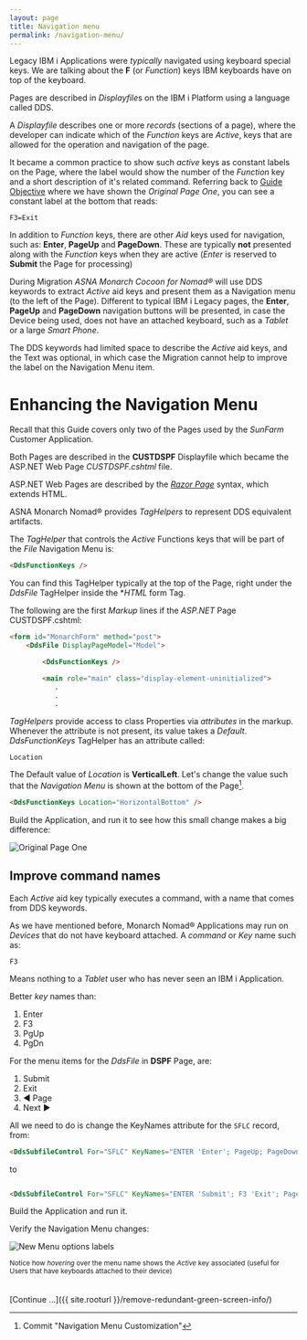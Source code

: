 ```yaml
---
layout: page
title: Navigation menu
permalink: /navigation-menu/
---
```


Legacy IBM i Applications were *typically* navigated using keyboard special keys. We are talking about the **F** (or *Function*) keys IBM keyboards have on top of the keyboard. 

Pages are described in *Displayfile*s on the IBM i Platform using a language called DDS.

A *Displayfile* describes one or more *records* (sections of a page), where the developer can indicate which of the *Function* keys are *Active*, keys that are allowed for the operation and navigation of the page.

It became a common practice to show such *active* keys as constant labels on the Page, where the label would show the number of the *Function* key and a short description of it's related command. Referring back to [Guide Objective](/guide-objective) where we have shown the *Original Page One*, you can see a constant label at the bottom that reads:

~~~   
F3=Exit
~~~   

In addition to *Function* keys, there are other *Aid* keys used for navigation, such as: **Enter**, **PageUp** and **PageDown**. These are typically **not** presented along with the *Function* keys when they are active (*Enter* is reserved to **Submit** the Page for processing)

During Migration *ASNA Monarch Cocoon for Nomad&reg;* will use DDS keywords to extract *Active* aid keys and present them as a Navigation menu (to the left of the Page). Different to typical IBM i Legacy pages, the **Enter**, **PageUp** and **PageDown** navigation buttons will be presented, in case the Device being used, does not have an attached keyboard, such as a *Tablet* or a large *Smart Phone*.

The DDS keywords had limited space to describe the *Active* aid keys, and the Text was optional, in which case the Migration cannot help to improve the label on the Navigation Menu item.

# Enhancing the Navigation Menu

Recall that this Guide covers only two of the Pages used by the *SunFarm* Customer Application.

Both Pages are described in the **CUSTDSPF** Displayfile which became the ASP.NET Web Page *CUSTDSPF.cshtml* file.

ASP.NET Web Pages are described by the *[Razor Page](https://docs.microsoft.com/en-us/aspnet/core/razor-pages/?view=aspnetcore-5.0&tabs=visual-studio)* syntax, which extends HTML.

ASNA Monarch Nomad&reg; provides *TagHelpers* to represent DDS equivalent artifacts.

The *TagHelper* that controls the *Active* Functions keys that will be part of the *File* Navigation Menu is:

```html
<DdsFunctionKeys />   
```   

You can find this TagHelper typically at the top of the Page, right under the *DdsFile* TagHelper inside the **HTML* form Tag. 

The following are the first *Markup* lines if the *ASP.NET* Page CUSTDSPF.cshtml:

```html
<form id="MonarchForm" method="post">
    <DdsFile DisplayPageModel="Model">

        <DdsFunctionKeys />

        <main role="main" class="display-element-uninitialized">
           .
           .
           .
```   

*TagHelpers* provide access to class Properties via *attributes* in the markup. Whenever the attribute is not present, its value takes a *Default*. *DdsFunctionKeys* TagHelper has an attribute called:

~~~
Location
~~~

The Default value of *Location* is **VerticalLeft**. Let's change the value such that the *Navigation Menu* is shown at the bottom of the Page[^1].

```html
<DdsFunctionKeys Location="HorizontalBottom" />
```

Build the Application, and run it to see how this small change makes a big difference:
   
   
![Original Page One](/images/dds-funkey-bottom-location.png)

## Improve command names

Each *Active* aid key typically executes a command, with a name that comes from DDS keywords.

As we have mentioned before, Monarch Nomad&reg; Applications may run on *Devices* that do not have keyboard attached. A *command* or *Key* name such as:

~~~
F3
~~~

Means nothing to a *Tablet* user who has never seen an IBM i Application.

Better *key* names than:
1. Enter
2. F3
3. PgUp
4. PgDn

For the menu items for the *DdsFile* in **DSPF** Page, are:

1. Submit
2. Exit
3. ◀ Page
4. Next ▶

All we need to do is change the KeyNames attribute for the `SFLC` record, from:

```html
<DdsSubfileControl For="SFLC" KeyNames="ENTER 'Enter'; PageUp; PageDown;"
```

to

```html

<DdsSubfileControl For="SFLC" KeyNames="ENTER 'Submit'; F3 'Exit'; PageUp '◀ Page'; PageDown 'Next ▶';"
```

Build the Application and run it. 

Verify the Navigation Menu changes:

![New Menu options labels](/images/relabel-menu-options.png)

<sub>Notice how *hovering* over the menu name shows the *Active* key associated (useful for Users that have keyboards attached to their device)</sub>
<br>
<br>
<br>
[Continue ...]({{ site.rooturl }}/remove-redundant-green-screen-info/)


[^1]: Commit "Navigation Menu Customization"